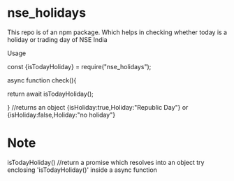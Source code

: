 # nse_holidays
This repo is of an npm package. Which helps in checking whether today is a holiday or trading day of NSE India

Usage

const {isTodayHoliday} = require("nse_holidays");

async function check(){

  return await isTodayHoliday();
  
} //returns an object {isHoliday:true,Holiday:"Republic Day"} or {isHoliday:false,Holiday:"no holiday"}

# Note

isTodayHoliday() //return a promise which resolves into an object try enclosing 'isTodayHoliday()' inside a async function
